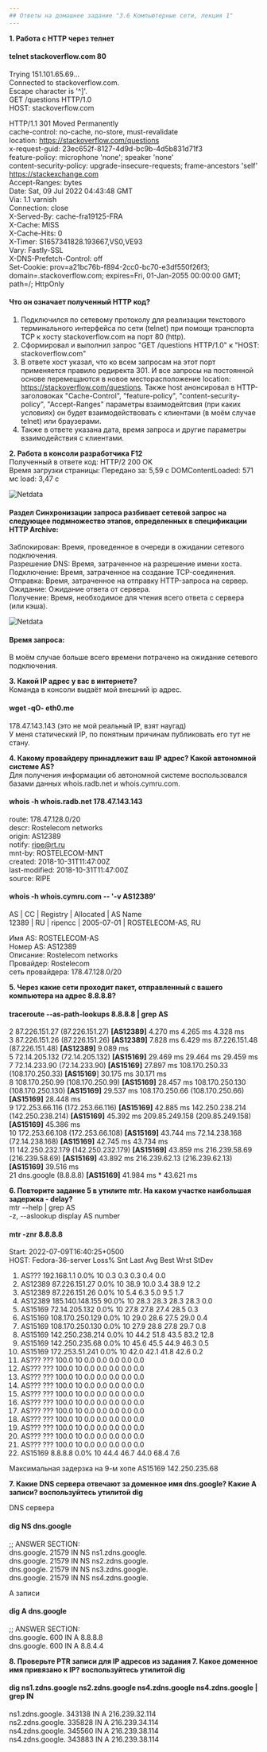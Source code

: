```yaml
---
## Ответы на домашнее задание "3.6 Компьютерные сети, лекция 1" 
---
```

                    
<strong>1. Работа c HTTP через телнет</strong>   

#### telnet stackoverflow.com 80    
Trying 151.101.65.69...   
Connected to stackoverflow.com.   
Escape character is '^]'.   
GET /questions HTTP/1.0   
HOST: stackoverflow.com   

HTTP/1.1 301 Moved Permanently    
cache-control: no-cache, no-store, must-revalidate    
location: https://stackoverflow.com/questions   
x-request-guid: 23ec652f-8127-4d9d-bc9b-4d5b831d71f3    
feature-policy: microphone 'none'; speaker 'none'   
content-security-policy: upgrade-insecure-requests; frame-ancestors 'self' https://stackexchange.com    
Accept-Ranges: bytes    
Date: Sat, 09 Jul 2022 04:43:48 GMT   
Via: 1.1 varnish    
Connection: close   
X-Served-By: cache-fra19125-FRA   
X-Cache: MISS   
X-Cache-Hits: 0   
X-Timer: S1657341828.193667,VS0,VE93    
Vary: Fastly-SSL    
X-DNS-Prefetch-Control: off   
Set-Cookie: prov=a21bc76b-f894-2cc0-bc70-e3df550f26f3; domain=.stackoverflow.com; expires=Fri, 01-Jan-2055 00:00:00 GMT; path=/; HttpOnly   

#### Что он означает полученный HTTP код?   
1. Подключился по сетевому протоколу для реализации текстового терминального интерфейса по сети (telnet) при помощи транспорта TCP к хосту stackoverflow.com на порт 80 (http).   
2. Сформировал и выполнил запрос "GET /questions HTTP/1.0" к "HOST: stackoverflow.com"  
3. В ответе хост указал, что ко всем запросам на этот порт применяется правило редиректа 301. И все запросы на постоянной основе перемещаются в новое месторасположение location: https://stackoverflow.com/questions. Также host анонсировал в HTTP-заголовоках "Cache-Control", "feature-policy", "content-security-policy", "Accept-Ranges" параметры взаимодейтсвия (при каких условиях) он будет взаимодействовать с клиентами (в моём случае telnet) или браузерами.                       
4. Также в ответе указана дата, время запроса и другие параметры взаимодействия с клиентами.               

<strong>2. Работа в консоли разработчика F12</strong>          
Полученный в ответе код: HTTP/2 200 OK    
Время загрузки страницы:  Передано за: 5,59 с DOMContentLoaded: 571 мс load: 3,47 с   

    
![Netdata](https://i.ibb.co/n0CMrxW/Screenshot-3.png)   

    
    
#### Раздел Синхронизации запроса разбивает сетевой запрос на следующее подмножество этапов, определенных в спецификации HTTP Archive:   
Заблокирован: Время, проведенное в очереди в ожидании сетевого подключения.   
Разрешение DNS: Время, затраченное на разрешение имени хоста.   
Подключение: Время, затраченное на создание TCP-соединения.   
Отправка: Время, затраченное на отправку HTTP-запроса на сервер.    
Ожидание: Ожидание ответа от сервера.   
Получение: Время, необходимое для чтения всего ответа с сервера (или кэша).   


![Netdata](https://i.ibb.co/zXzN7w4/Screenshot-4.png)   
#### Время запроса:   

В моём случае больше всего времени потрачено на ожидание сетевого подключения. 
    
<strong>3. Какой IP адрес у вас в интернете?</strong>     
Команда в консоли выдаёт мой внешний ip адрес.  
#### wget -qO- eth0.me 
178.47.143.143 
(это не мой реальный IP, взят наугад)    
У меня статический IP, по понятным причинам публиковать его тут не стану.      

<strong>4. Какому провайдеру принадлежит ваш IP адрес? Какой автономной системе AS?</strong>    
Для получения информации об автономной системе воспользовался базaми данных whois.radb.net и whois.cymru.com.                
    
#### whois -h whois.radb.net 178.47.143.143     
route:          178.47.128.0/20   
descr:          Rostelecom networks   
origin:         AS12389   
notify:         ripe@rt.ru    
mnt-by:         ROSTELECOM-MNT    
created:        2018-10-31T11:47:00Z    
last-modified:  2018-10-31T11:47:00Z    
source:         RIPE    
  
#### whois -h whois.cymru.com -- '-v AS12389'   
AS      | CC | Registry | Allocated  | AS Name    
12389   | RU | ripencc  | 2005-07-01 | ROSTELECOM-AS, RU    
  
Имя AS: ROSTELECOM-AS    
Номер AS: AS12389   
Описание: Rostelecom networks     
Провайдер: Rostelecom     
сеть провайдера: 178.47.128.0/20      
     
<strong>5. Через какие сети проходит пакет, отправленный с вашего компьютера на адрес 8.8.8.8?</strong> 
     
#### traceroute  --as-path-lookups 8.8.8.8 | grep AS
 2  87.226.151.27 (87.226.151.27) **[AS12389]**  4.270 ms  4.265 ms  4.328 ms   
 3  87.226.151.26 (87.226.151.26) **[AS12389]**  7.828 ms  6.429 ms 87.226.151.48 (87.226.151.48) **[AS12389]**  9.089 ms   
 5  72.14.205.132 (72.14.205.132) **[AS15169]**  29.469 ms  29.464 ms  29.459 ms    
 7  72.14.233.90 (72.14.233.90) **[AS15169]**  27.897 ms 108.170.250.33 (108.170.250.33) **[AS15169**]  30.175 ms  30.171 ms    
 8  108.170.250.99 (108.170.250.99) **[AS15169]**  28.457 ms 108.170.250.130 (108.170.250.130) **[AS15169]**  29.537 ms 108.170.250.66 (108.170.250.66) **[AS15169]**  28.448 ms    
 9  172.253.66.116 (172.253.66.116) **[AS15169]**  42.885 ms 142.250.238.214 (142.250.238.214) **[AS15169]**  45.392 ms 209.85.249.158 (209.85.249.158) **[AS15169]**  45.386 ms    
10  172.253.66.108 (172.253.66.108) **[AS15169]**  43.744 ms 72.14.238.168 (72.14.238.168) **[AS15169]**  42.745 ms  43.734 ms    
11  142.250.232.179 (142.250.232.179) **[AS15169]**  43.859 ms 216.239.58.69 (216.239.58.69) **[AS15169]**  43.892 ms 216.239.62.13 (216.239.62.13) **[AS15169]**  39.516 ms    
21  dns.google (8.8.8.8) **[AS15169]**  41.984 ms *  43.621 ms    
         
<strong>6. Повторите задание 5 в утилите mtr. На каком участке наибольшая задержка - delay?</strong>  
mtr --help | grep AS    
-z, --aslookup   display AS number    

#### mtr -znr 8.8.8.8   
Start: 2022-07-09T16:40:25+0500   
HOST: Fedora-36-server            Loss%   Snt   Last   Avg  Best  Wrst StDev    
  1. AS???    192.168.1.1          0.0%    10    0.3   0.3   0.3   0.4   0.0    
  2. AS12389  87.226.151.27        0.0%    10   38.9  10.0   3.4  38.9  12.2    
  3. AS12389  87.226.151.26        0.0%    10    5.4   6.3   5.0   9.5   1.7    
  4. AS12389  185.140.148.155     90.0%    10   28.3  28.3  28.3  28.3   0.0    
  5. AS15169  72.14.205.132        0.0%    10   27.8  27.8  27.4  28.5   0.3    
  6. AS15169  108.170.250.129      0.0%    10   29.0  28.6  27.5  29.0   0.4    
  7. AS15169  108.170.250.130      0.0%    10   27.9  28.8  27.8  29.7   0.8    
  8. AS15169  142.250.238.214      0.0%    10   44.2  51.8  43.5  83.2  12.8    
  9. AS15169  142.250.235.68       0.0%    10   45.6  45.5  44.9  46.3   0.5    
 10. AS15169  172.253.51.241       0.0%    10   42.0  42.1  41.8  42.6   0.2    
 11. AS???    ???                 100.0    10    0.0   0.0   0.0   0.0   0.0    
 12. AS???    ???                 100.0    10    0.0   0.0   0.0   0.0   0.0    
 13. AS???    ???                 100.0    10    0.0   0.0   0.0   0.0   0.0    
 14. AS???    ???                 100.0    10    0.0   0.0   0.0   0.0   0.0    
 15. AS???    ???                 100.0    10    0.0   0.0   0.0   0.0   0.0    
 16. AS???    ???                 100.0    10    0.0   0.0   0.0   0.0   0.0    
 17. AS???    ???                 100.0    10    0.0   0.0   0.0   0.0   0.0    
 18. AS???    ???                 100.0    10    0.0   0.0   0.0   0.0   0.0    
 19. AS???    ???                 100.0    10    0.0   0.0   0.0   0.0   0.0    
 20. AS???    ???                 100.0    10    0.0   0.0   0.0   0.0   0.0    
 21. AS???    ???                 100.0    10    0.0   0.0   0.0   0.0   0.0    
 22. AS15169  8.8.8.8              0.0%    10   44.4  46.7  44.0  68.4   7.6    
    
Максимальная задерзка на 9-м хопе AS15169  142.250.235.68   

**7. Какие DNS сервера отвечают за доменное имя dns.google? Какие A записи? воспользуйтесь утилитой dig** 
   
DNS сервера   
#### dig NS dns.google  
;; ANSWER SECTION:    
dns.google.             21579   IN      NS      ns1.zdns.google.    
dns.google.             21579   IN      NS      ns2.zdns.google.    
dns.google.             21579   IN      NS      ns3.zdns.google.    
dns.google.             21579   IN      NS      ns4.zdns.google.    

A записи      
#### dig A dns.google    
;; ANSWER SECTION:  
dns.google.             600     IN      A       8.8.8.8   
dns.google.             600     IN      A       8.8.4.4   

**8. Проверьте PTR записи для IP адресов из задания 7. Какое доменное имя привязано к IP? воспользуйтесь утилитой dig**   

#### dig ns1.zdns.google ns2.zdns.google ns4.zdns.google ns4.zdns.google | grep IN    
ns1.zdns.google.        343138  IN      A       216.239.32.114    
ns2.zdns.google.        335828  IN      A       216.239.34.114    
ns4.zdns.google.        345560  IN      A       216.239.38.114    
ns4.zdns.google.        343883  IN      A       216.239.38.114    





     

